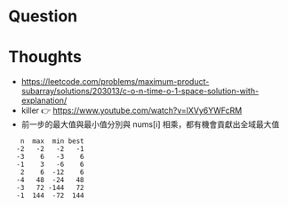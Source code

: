 # Question

# Thoughts
- https://leetcode.com/problems/maximum-product-subarray/solutions/203013/c-o-n-time-o-1-space-solution-with-explanation/
- killer 👉 https://www.youtube.com/watch?v=lXVy6YWFcRM
- 前一步的最大值與最小值分別與 nums[i] 相乘，都有機會貢獻出全域最大值

```
   n  max  min best
  -2   -2   -2   -1
  -3    6   -3    6
  -1    3   -6    6
   2    6  -12    6
  -4   48  -24   48
  -3   72 -144   72
  -1  144  -72  144
```